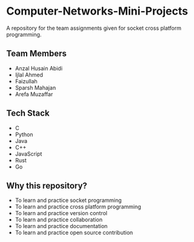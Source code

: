 # Computer-Networks-Mini-Projects

A repository for the team assignments given for socket cross platform programming.

## Team Members

- Anzal Husain Abidi
- Ijlal Ahmed
- Faizullah
- Sparsh Mahajan
- Arefa Muzaffar

## Tech Stack

- C
- Python
- Java
- C++
- JavaScript
- Rust
- Go

## Why this repository?

- To learn and practice socket programming
- To learn and practice cross platform programming
- To learn and practice version control
- To learn and practice collaboration
- To learn and practice documentation
- To learn and practice open source contribution
